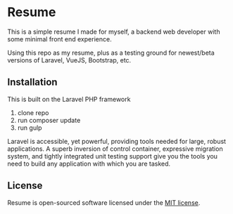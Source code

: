 # Resume

This is a simple resume I made for myself, a backend web developer with some minimal front end experience.

Using this repo as my resume, plus as a testing ground for newest/beta versions of Laravel, VueJS, Bootstrap, etc.

## Installation

This is built on the Laravel PHP framework

1. clone repo
2. run composer update
3. run gulp

Laravel is accessible, yet powerful, providing tools needed for large, robust applications. A superb inversion of control container, expressive migration system, and tightly integrated unit testing support give you the tools you need to build any application with which you are tasked.

## License

Resume is open-sourced software licensed under the [MIT license](http://opensource.org/licenses/MIT).

